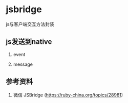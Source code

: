 # jsbridge

js与客户端交互方法封装

## js发送到native

1. event

2. message


## 参考资料
1. 微信 JSBridge (https://ruby-china.org/topics/28981)